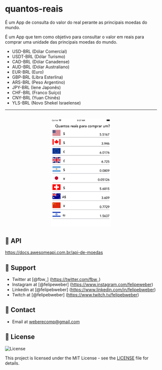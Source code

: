 # quantos-reais
É um App de consulta do valor do real perante as principais moedas do mundo.

É um App que tem como objetivo para consultar o valor em reais para comprar uma unidade das principais moedas do mundo.

* USD-BRL (Dólar Comercial)
* USDT-BRL (Dólar Turismo)
* CAD-BRL (Dólar Canadense)
* AUD-BRL (Dólar Australiano)
* EUR-BRL (Euro)
* GBP-BRL (Libra Esterlina)
* ARS-BRL (Peso Argentino)
* JPY-BRL (Iene Japonês)
* CHF-BRL (Franco Suíço)
* CNY-BRL (Yuan Chinês)
* YLS-BRL (Novo Shekel Israelense)

---
<h2 align="center">
<img src="screen-shot/1.png" width="200" height="356" />
</h2>

## 🔖 API
https://docs.awesomeapi.com.br/api-de-moedas

## 📌 Support

- Twitter at [@fbw_] (https://twitter.com/fbw_)
- Instagram at [@felipeweber] (https://www.instagram.com/felipeweber)
- Linkedin at [@felipebweber] (https://www.linkedin.com/in/felipebweber)
- Twitch at [@felipebweber] (https://www.twitch.tv/felipebweber)


## 📧 Contact

- Email at weberecomp@gmail.com

## 📝 License

<img alt="License" src="https://img.shields.io/badge/license-MIT-%2304D361">

This project is licensed under the MIT License - see the [LICENSE](LICENSE) file for details.
